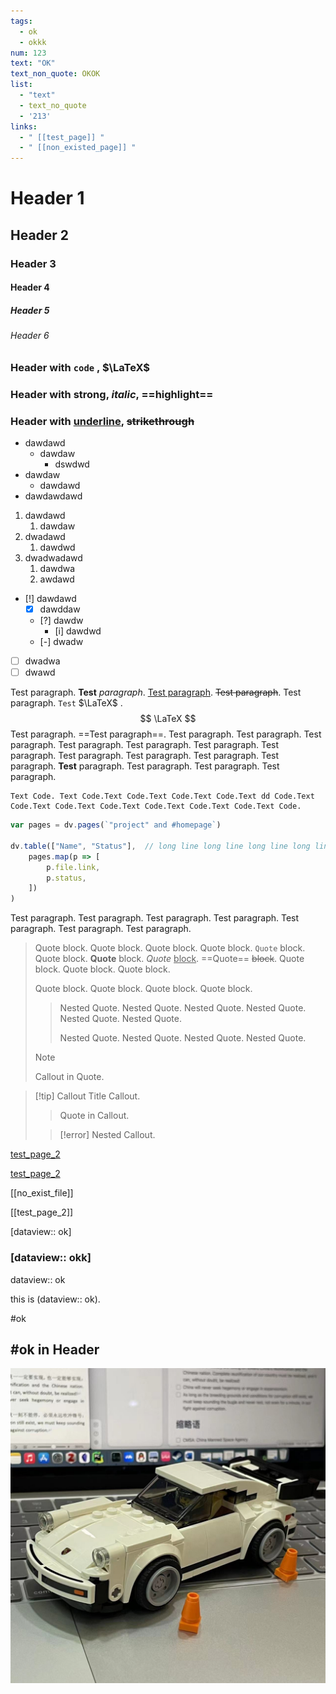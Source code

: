 ```yaml
---
tags: 
  - ok
  - okkk
num: 123
text: "OK"
text_non_quote: OKOK
list:
  - "text"
  - text_no_quote
  - '213'
links:
  - " [[test_page]] "
  - " [[non_existed_page]] "
---
```


# Header 1

## Header 2

### Header 3

#### Header 4

##### Header 5

###### Header 6

### Header with `code` , $\LaTeX$

### Header with **strong**, *italic*, ==highlight==

### Header with <u>underline</u>, ~~strikethrough~~

- dawdawd
    - dawdaw
        - dswdwd
- dawdaw
    - dawdawd
- dawdawdawd

1. dawdawd
    1. dawdaw
2. dwadawd
    1. dawdwd
3. dwadwadawd
    1. dawdwa
    2. awdawd

- [!] dawdawd
    - [x] dawddaw
    - [?] dawdw
        - [i] dawdwd
    - [-] dwadw
- [ ] dwadwa
- [ ] dwawd

Test paragraph. **Test** *paragraph*. <u>Test paragraph</u>. ~~Test paragraph~~. Test paragraph. `Test` $\LaTeX$ . 
$$
\LaTeX
$$
Test paragraph. ==Test paragraph==. Test paragraph. Test paragraph. Test paragraph. Test paragraph. Test paragraph. Test paragraph. Test paragraph. Test paragraph. Test paragraph. Test paragraph. Test paragraph. <strong>Test</strong> paragraph. Test paragraph. Test paragraph. Test paragraph. 

```text
Text Code. Text Code.Text Code.Text Code.Text Code.Text dd Code.Text Code.Text Code.Text Code.Text Code.Text Code.Text Code.Text Code.
```

```js
var pages = dv.pages(`"project" and #homepage`)

dv.table(["Name", "Status"],  // long line long line long line long line long line long line
	pages.map(p => [
		p.file.link,
		p.status,
	])
)
```

Test paragraph. Test paragraph. Test paragraph. Test paragraph. Test paragraph. Test paragraph. Test paragraph. 

> Quote block. Quote block. Quote block. Quote block. `Quote` block. Quote block. **Quote** block. *Quote* <u>block</u>. ==Quote== ~~block~~. Quote block. Quote block. Quote block. 
> 
> Quote block. Quote block. Quote block. Quote block. 
> > Nested Quote. Nested Quote. Nested Quote. Nested Quote. Nested Quote. Nested Quote. 
> > 
> > Nested Quote. Nested Quote. Nested Quote. Nested Quote. 
> 
> > [!note]
> > Callout in Quote.

> [!tip] Callout Title
> Callout. 
> 
> > Quote in Callout.
> 
> > [!error]
> > Nested Callout.


[test_page_2](test_page_2.md)

[test_page_2](no_exist_file.md)

[[no_exist_file]]

[[test_page_2]]

[dataview:: ok] 

### [dataview:: okk]

dataview:: ok

this is (dataview:: ok).

#ok 

## #ok in Header

![okokok](Porsche.jpg)